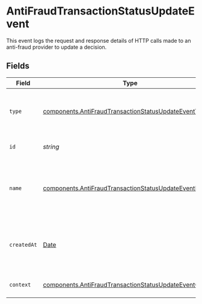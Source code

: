 # AntiFraudTransactionStatusUpdateEvent

This event logs the request and response details of HTTP calls made to an anti-fraud provider to update a decision.


## Fields

| Field                                                                                                                              | Type                                                                                                                               | Required                                                                                                                           | Description                                                                                                                        | Example                                                                                                                            |
| ---------------------------------------------------------------------------------------------------------------------------------- | ---------------------------------------------------------------------------------------------------------------------------------- | ---------------------------------------------------------------------------------------------------------------------------------- | ---------------------------------------------------------------------------------------------------------------------------------- | ---------------------------------------------------------------------------------------------------------------------------------- |
| `type`                                                                                                                             | [components.AntiFraudTransactionStatusUpdateEventType](../../models/components/antifraudtransactionstatusupdateeventtype.md)       | :heavy_minus_sign:                                                                                                                 | The type of this resource. Is always `transaction-event`.                                                                          | transaction-event                                                                                                                  |
| `id`                                                                                                                               | *string*                                                                                                                           | :heavy_minus_sign:                                                                                                                 | The unique identifier for this event.                                                                                              | fe26475d-ec3e-4884-9553-f7356683f7f9                                                                                               |
| `name`                                                                                                                             | [components.AntiFraudTransactionStatusUpdateEventName](../../models/components/antifraudtransactionstatusupdateeventname.md)       | :heavy_minus_sign:                                                                                                                 | The name of this resource. Is always `anti-fraud-transaction-status-update`.                                                       | anti-fraud-transaction-status-update                                                                                               |
| `createdAt`                                                                                                                        | [Date](https://developer.mozilla.org/en-US/docs/Web/JavaScript/Reference/Global_Objects/Date)                                      | :heavy_minus_sign:                                                                                                                 | The date and time when this transaction event was created in our system.                                                           | 2013-07-16T19:23:00.000+00:00                                                                                                      |
| `context`                                                                                                                          | [components.AntiFraudTransactionStatusUpdateEventContext](../../models/components/antifraudtransactionstatusupdateeventcontext.md) | :heavy_minus_sign:                                                                                                                 | Additional context for this event.                                                                                                 |                                                                                                                                    |